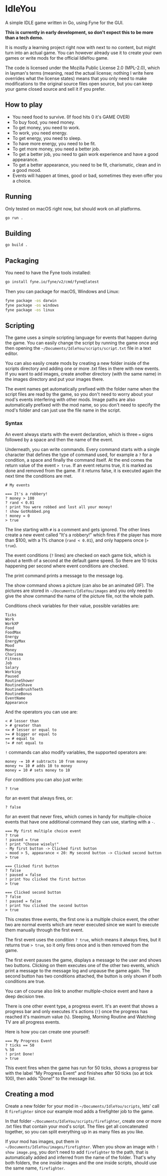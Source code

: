 # IdleYou

A simple IDLE game written in Go, using Fyne for the GUI.

**This is currently in early development, so don't expect this to be more than a tech demo.**

It is mostly a learning project right now with next to no content, but might turn into an actual game. You can however already use it to create your own games or write mods for the official IdleYou game.

The code is licensed under the Mozilla Public License 2.0 (MPL-2.0), which in layman's terms (meaning, read the actual license; nothing I write here overrides what the license states) means that you only need to make modifications to the original source files open source, but you can keep your game closed source and sell it if you prefer.

## How to play

- You need food to survive. (If food hits 0 it's GAME OVER)
- To buy food, you need money.
- To get money, you need to work.
- To work, you need energy.
- To get energy, you need to sleep.
- To have more energy, you need to be fit.
- To get more money, you need a better job.
- To get a better job, you need to gain work experience and have a good appearance.
- To get a better appearance, you need to be fit, charismatic, clean and in a good mood.
- Events will happen at times, good or bad, sometimes they even offer you a choice.

## Running

Only tested on macOS right now, but should work on all platforms.

```bash
go run .
```

## Building

```bash
go build .
```

## Packaging

You need to have the Fyne tools installed:

```bash
go install fyne.io/fyne/v2/cmd/fyne@latest
```

Then you can package for macOS, Windows and Linux:

```bash
fyne package -os darwin
fyne package -os windows
fyne package -os linux
```

## Scripting

The game uses a simple scripting language for events that happen during the game. You can easily change the script by running the game once and then opening the `~/Documents/IdleYou/scripts/script.txt` file in a text editor.

You can also easily create mods by creating a new folder inside of the scripts directory and adding one or more .txt files in there with new events. If you want to add images, create another directory (with the same name) in the images directory and put your images there.

The event names get automatically prefixed with the folder name when the script files are read by the game, so you don't need to worry about your mod's events interfering with other mods. Image paths are also automatically prefixed with the mod name, so you don't need to specify the mod's folder and can just use the file name in the script.

### Syntax

An event always starts with the event declaration, which is three `=` signs followed by a space and then the name of the event.

Underneath, you can write commands. Every command starts with a single character that defines the type of command used, for example a `?` for a condition, a space and finally the command itself. At the end comes the return value of the event `> true`. If an event returns true, it is marked as done and removed from the game. If it returns false, it is executed again the next time the conditions are met.

```
# My events

=== It's a robbery!
? money > 100
? rand < 0.01
! print You were robbed and lost all your money!
! show GotRobbed.png
! money = 0
> true
```

The line starting with `#` is a comment and gets ignored. The other lines create a new event called "It's a robbery!" which fires if the player has more than $100, with a 1% chance (`rand < 0.01`), and only happens once (`> true`).

The event conditions (`?` lines) are checked on each game tick, which is about a tenth of a second at the default game speed. So there are 10 ticks happening per second where event conditions are checked.

The print command prints a message to the message log.

The show command shows a picture (can also be an animated GIF). The pictures are stored in `~/Documents/IdleYou/images` and you only need to give the show command the name of the picture file, not the whole path.

Conditions check variables for their value, possible variables are:

```
Ticks
Work
WorkXP
Food
FoodMax
Energy
EnergyMax
Mood
Money
Charisma
Fitness
Job
Salary
Working
Paused
RoutineShower
RoutineShave
RoutineBrushTeeth
RoutineBonus
EventName
Appearance
```

And the operators you can use are:

```
< # lesser than
> # greater than
<= # lesser or equal to
>= # bigger or equal to
== # equal to
!= # not equal to
```

`!` commands can also modify variables, the supported operators are:

```
money -= 10 # subtracts 10 from money
money += 10 # adds 10 to money
money = 10 # sets money to 10
```

For conditions you can also just write:

```
? true
```

for an event that always fires, or:

```
? false
```

for an event that never fires, which comes in handy for multiple-choice events that have one additional command they can use, starting with a `-`.

```
=== My first multiple choice event
? true
! paused = true
! print "Choose wisely!"
- My first button -> Clicked first button
- mood > 5, appearance < 20: My second button -> Clicked second button
> true

=== Clicked first button
? false
! paused = false
! print You clicked the first button
> true

=== Clicked second button
? false
! paused = false
! print You clicked the second button
> true
```

This creates three events, the first one is a multiple choice event, the other two are normal events which are never executed since we want to execute them manually through the first event.

The first event uses the condition `? true`, which means it always fires, but it returns true `> true`, so it only fires once and is then removed from the game.

The first event pauses the game, displays a message to the user and shows two buttons. Clicking on them executes one of the other two events, which print a message to the message log and unpause the game again. The second button has two conditions attached, the button is only shown if both conditions are true.

You can of course also link to another multiple-choice event and have a deep decision tree.

There is one other event type, a progress event. It's an event that shows a progress bar and only executes it's actions (`!`) once the progress has reached it's maximum value (`%`). Sleeping, Morning Routine and Watching TV are all progress events.

Here is how you can create one yourself:

```
=== My Progress Event
? ticks == 50
% 50
! print Done!
> true
```

This event fires when the game has run for 50 ticks, shows a progress bar with the label "My Progress Event" and finishes after 50 ticks (so at tick 100), then adds "Done!" to the message list.

## Creating a mod

Create a new folder for your mod in `~/Documents/IdleYou/scripts`, lets' call it `firefighter` since our example mod adds a firefighter job to the game.

In that folder `~/Documents/IdleYou/scripts/firefighter`, create one or more .txt files that contain your mod's script. The files get all concatenated together, so you can split everything up in as many files as you like.

If your mod has images, put them in `~/Documents/IdleYou/images/firefighter`. When you show an image with `! show image.png`, you don't need to add `firefighter` to the path, that is automatically added and inferred from the name of the folder. That's why both folders, the one inside images and the one inside scripts, should use the same name, `firefighter`.
